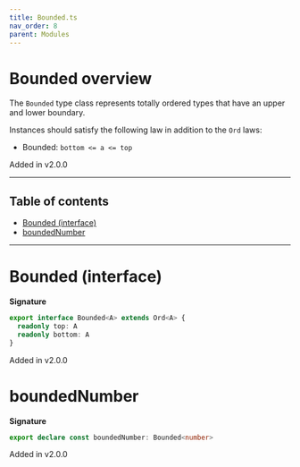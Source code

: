 ```yaml
---
title: Bounded.ts
nav_order: 8
parent: Modules
---
```


# Bounded overview

The `Bounded` type class represents totally ordered types that have an upper and lower boundary.

Instances should satisfy the following law in addition to the `Ord` laws:

- Bounded: `bottom <= a <= top`

Added in v2.0.0

---

<h2 class="text-delta">Table of contents</h2>

- [Bounded (interface)](#bounded-interface)
- [boundedNumber](#boundednumber)

---

# Bounded (interface)

**Signature**

```ts
export interface Bounded<A> extends Ord<A> {
  readonly top: A
  readonly bottom: A
}
```

Added in v2.0.0

# boundedNumber

**Signature**

```ts
export declare const boundedNumber: Bounded<number>
```

Added in v2.0.0

